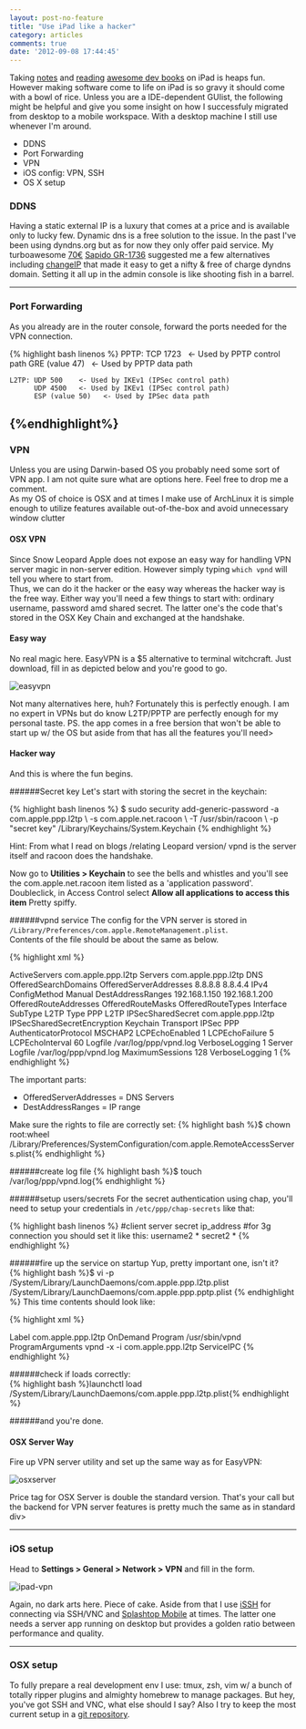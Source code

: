 ```yaml
---
layout: post-no-feature
title: "Use iPad like a hacker"
category: articles 
comments: true
date: '2012-09-08 17:44:45'
---
```


Taking [notes](http://itunes.apple.com/au/app/day-one-journal/id421706526?mt=8) and [reading](http://itunes.apple.com/au/app/ibooks/id364709193?mt=8) [awesome dev books](http://pragprog.com/book/vsscala/programming-scala) on iPad is heaps fun. However making software come to life on iPad is so gravy it should come with a bowl of rice. Unless you are a IDE-dependent GUIist, the following might be helpful and give you some insight on how I successfuly migrated from desktop to a mobile workspace. With a desktop machine I still use whenever I'm around.

<ul class="contentList plus">
    <li>DDNS</li>
    <li>Port Forwarding</li>
    <li>VPN</li>
    <li>iOS config: VPN, SSH</li>
    <li>OS X setup</li>
</ul>

<!-- more start -->
### DDNS
Having a static external IP is a luxury that comes at a price and is available only to lucky few. Dynamic dns is a free solution to the issue. In the past I've been using dyndns.org but as for now they only offer paid service. My turboawesome [70€](http://www.amazon.com/Sapido-GR-1736-Wireless-N-Dual-band-Gigabit/dp/B008QWO59G) [Sapido GR-1736](http://www.sapidotech.com/products.php?act=view&no=118) suggested me a few alternatives including [changeIP](http://changeip.com) that made it easy to get a nifty & free of charge dyndns domain. Setting it all up in the admin console is like shooting fish in a barrel. 

---

### Port Forwarding
As you already are in the router console, forward the ports needed for the VPN connection. 

{% highlight bash linenos %}
    PPTP: TCP 1723   <- Used by PPTP control path
          GRE (value 47)   <- Used by PPTP data path
        
    L2TP: UDP 500    <- Used by IKEv1 (IPSec control path)
          UDP 4500   <- Used by IKEv1 (IPSec control path)
          ESP (value 50)   <- Used by IPSec data path
{%endhighlight%}
---
 
### VPN
Unless you are using Darwin-based OS you probably need some sort of VPN app. I am not quite sure what are options here. Feel free to drop me a comment.  
As my OS of choice is OSX and at times I make use of ArchLinux it is simple enough to utilize features available out-of-the-box and avoid unnecessary window clutter

#### **OSX VPN**
Since Snow Leopard Apple does not expose an easy way for handling VPN server magic in non-server edition. However simply typing `which vpnd` will tell you where to start from.  
Thus, we can do it the hacker or the easy way whereas the hacker way is the free way. Either way you'll need a few things to start with: ordinary username, password amd shared secret. The latter one's the code that's stored in the OSX Key Chain and exchanged at the handshake.
#### Easy way
No real magic here. EasyVPN is a $5 alternative to terminal witchcraft. Just download, fill in as depicted below and you're good to go.   

![easyvpn](/assets/post/1209/easyvpn.png)  

Not many alternatives here, huh? Fortunately this is perfectly enough.
I am no expert in VPNs but do know L2TP/PPTP are perfectly enough for my personal taste.
PS. the app comes in a free bersion that won't be able to start up w/ the OS but aside from that has all the features you'll need>
#### Hacker way
And this is where the fun begins.  

######Secret key
Let's start with storing the secret in the keychain:

{% highlight bash linenos %}
$ sudo security add-generic-password -a com.apple.ppp.l2tp 
    \ -s com.apple.net.racoon 
    \ -T /usr/sbin/racoon 
    \ -p "secret key" /Library/Keychains/System.Keychain
{% endhighlight %}
    
Hint: From what I read on blogs /relating Leopard version/ vpnd is the server itself and racoon does the handshake.

Now go to **Utilities > Keychain** to see the bells and whistles and you'll see the com.apple.net.racoon item listed as a 'application password'. Doubleclick, in Access Control select **Allow all applications to access this item** Pretty spiffy.

######vpnd service
The config for the VPN server is stored in `/Library/Preferences/com.apple.RemoteManagement.plist`.  
Contents of the file should be about the same as below.  

{% highlight xml %}
<?xml version="1.0" encoding="UTF-8"?>
<!DOCTYPE plist PUBLIC "-//Apple//DTD PLIST 1.0//EN" "http://www.apple.com/DTDs/PropertyList-1.0.dtd">
<plist version="1.0">
<dict>
        <key>ActiveServers</key>
        <array>
                <string>com.apple.ppp.l2tp</string>
        </array>
        <key>Servers</key>
        <dict>
                <key>com.apple.ppp.l2tp</key>
                <dict>
                        <key>DNS</key>
                        <dict>
                                <key>OfferedSearchDomains</key>
                                <array/>
                                <key>OfferedServerAddresses</key>
                                <array>
                                        <string>8.8.8.8</string>
                                        <string>8.8.4.4</string>
                                </array>
                        </dict>
                        <key>IPv4</key>
                        <dict>
                                <key>ConfigMethod</key>
                                <string>Manual</string>
                                <key>DestAddressRanges</key>
                                <array>
                                        <string>192.168.1.150</string>
                                        <string>192.168.1.200</string>
                                </array>
                                <key>OfferedRouteAddresses</key>
                                <array/>
                                <key>OfferedRouteMasks</key>
                                <array/>
                                <key>OfferedRouteTypes</key>
                                <array/>
                        </dict>
                        <key>Interface</key>
                        <dict>
                                <key>SubType</key>
                                <string>L2TP</string>
                                <key>Type</key>
                                <string>PPP</string>
                        </dict>
                        <key>L2TP</key>
                        <dict>
                                <key>IPSecSharedSecret</key>
                                <string>com.apple.ppp.l2tp</string>
                                <key>IPSecSharedSecretEncryption</key>
                                <string>Keychain</string>
                                <key>Transport</key>
                                <string>IPSec</string>
                        </dict>
                        <key>PPP</key>
                        <dict>
                                <key>AuthenticatorProtocol</key>
                                <array>
                                        <string>MSCHAP2</string>
                                </array>
                                <key>LCPEchoEnabled</key>
                                <integer>1</integer>
                                <key>LCPEchoFailure</key>
                                <integer>5</integer>
                                <key>LCPEchoInterval</key>
                                <integer>60</integer>
                                <key>Logfile</key>
                                <string>/var/log/ppp/vpnd.log</string>
                                <key>VerboseLogging</key>
                                <integer>1</integer>
                        </dict>
                        <key>Server</key>
                        <dict>
                                <key>Logfile</key>
                                <string>/var/log/ppp/vpnd.log</string>
                                <key>MaximumSessions</key>
                                <integer>128</integer>
                                <key>VerboseLogging</key>
                                <integer>1</integer>
                        </dict>
                </dict>
        </dict>
</dict>
</plist>
{% endhighlight %}

The important parts:  
- OfferedServerAddresses = DNS Servers  
- DestAddressRanges = IP range

Make sure the rights to file are correctly set:
{% highlight bash %}$ chown root:wheel /Library/Preferences/SystemConfiguration/com.apple.RemoteAccessServers.plist{% endhighlight %}

######create log file
{% highlight bash %}$ touch /var/log/ppp/vpnd.log{% endhighlight %}

######setup users/secrets
For the secret authentication using chap, you'll need to setup your credentials in `/etc/ppp/chap-secrets` like that:


{% highlight bash linenos %}
    #client server secret ip_address
    #for 3g connection you should set it like this:
    username2 * secret2 *
{% endhighlight %}

######fire up the service on startup
Yup, pretty important one, isn't it?  
{% highlight bash %}$ vi -p /System/Library/LaunchDaemons/com.apple.ppp.l2tp.plist /System/Library/LaunchDaemons/com.apple.ppp.pptp.plist {% endhighlight %}
This time contents should look like:

{% highlight xml %}<?xml version="1.0" encoding="UTF-8"?>
<!DOCTYPE plist PUBLIC "-//Apple Computer//DTD PLIST 1.0//EN" "http://www.apple.com/DTDs/PropertyList-1.0.dtd">
<plist version="1.0">
<dict>
        <key>Label</key>
        <string>com.apple.ppp.l2tp</string>
        <key>OnDemand</key>
        <false/>
        <key>Program</key>
        <string>/usr/sbin/vpnd</string>
        <key>ProgramArguments</key>
        <array>
                <string>vpnd</string>
                <string>-x</string>
                <string>-i</string>
                <string>com.apple.ppp.l2tp</string>
        </array>
        <key>ServiceIPC</key>
        <false/>
</dict>
</plist>
{% endhighlight %}

######check if loads correctly:  
{% highlight bash %}launchctl load /System/Library/LaunchDaemons/com.apple.ppp.l2tp.plist{% endhighlight %}

######and you're done. 

#### OSX Server Way
Fire up VPN server utility and set up the same way as for EasyVPN:

![osxserver](/assets/post/1209/osxservervpn.png)

Price tag for OSX Server is double the standard version. That's your call but the backend for VPN server features is pretty much the same as in standard div>

---

### iOS setup
Head to **Settings > General > Network > VPN** and fill in the form.  

![ipad-vpn](/assets/post/1209/ipad-vpn.png)

Again, no dark arts here. Piece of cake.
Aside from that I use [iSSH](http://itunes.apple.com/us/app/issh-ssh-vnc-console/id287765826?mt=8) for connecting via SSH/VNC and [Splashtop Mobile](http://itunes.apple.com/us/app/splashtop-2-remote-desktop/id382509315?mt=8) at times. The latter one needs a server app running on desktop but provides a golden ratio between performance and quality.

---

### OSX setup
To fully prepare a real development env I use:
tmux, zsh, vim w/ a bunch of totally ripper plugins and almighty homebrew to manage packages. But hey, you've got SSH and VNC, what else should I say?
Also I try to keep the most current setup in a [git repository](http://github.com/peel/dotfiles). 
<!-- more end -->

